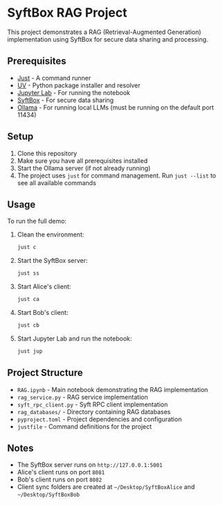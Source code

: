 # SyftBox RAG Project

This project demonstrates a RAG (Retrieval-Augmented Generation) implementation using SyftBox for secure data sharing and processing.

## Prerequisites

- [Just](https://github.com/casey/just) - A command runner
- [UV](https://github.com/astral-sh/uv) - Python package installer and resolver
- [Jupyter Lab](https://jupyter.org/) - For running the notebook
- [SyftBox](https://github.com/OpenMined/SyftBox) - For secure data sharing
- [Ollama](https://ollama.ai/) - For running local LLMs (must be running on the default port 11434)

## Setup

1. Clone this repository
2. Make sure you have all prerequisites installed
3. Start the Ollama server (if not already running)
4. The project uses `just` for command management. Run `just --list` to see all available commands

## Usage

To run the full demo:

1. Clean the environment:
   ```bash
   just c
   ```

2. Start the SyftBox server:
   ```bash
   just ss
   ```

3. Start Alice's client:
   ```bash
   just ca
   ```

4. Start Bob's client:
   ```bash
   just cb
   ```

5. Start Jupyter Lab and run the notebook:
   ```bash
   just jup
   ```

## Project Structure

- `RAG.ipynb` - Main notebook demonstrating the RAG implementation
- `rag_service.py` - RAG service implementation
- `syft_rpc_client.py` - Syft RPC client implementation
- `rag_databases/` - Directory containing RAG databases
- `pyproject.toml` - Project dependencies and configuration
- `justfile` - Command definitions for the project

## Notes

- The SyftBox server runs on `http://127.0.0.1:5001`
- Alice's client runs on port `8081`
- Bob's client runs on port `8082`
- Client sync folders are created at `~/Desktop/SyftBoxAlice` and `~/Desktop/SyftBoxBob` 